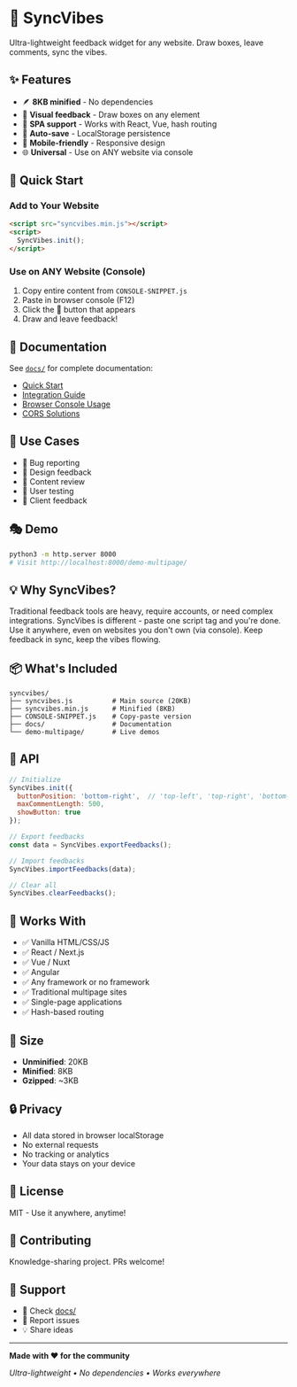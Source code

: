 # 💬 SyncVibes

Ultra-lightweight feedback widget for any website. Draw boxes, leave comments, sync the vibes.

## ✨ Features

- 🪶 **8KB minified** - No dependencies
- 🎨 **Visual feedback** - Draw boxes on any element
- 🔄 **SPA support** - Works with React, Vue, hash routing
- 💾 **Auto-save** - LocalStorage persistence
- 📱 **Mobile-friendly** - Responsive design
- 🌐 **Universal** - Use on ANY website via console

## 🚀 Quick Start

### Add to Your Website

```html
<script src="syncvibes.min.js"></script>
<script>
  SyncVibes.init();
</script>
```

### Use on ANY Website (Console)

1. Copy entire content from `CONSOLE-SNIPPET.js`
2. Paste in browser console (F12)
3. Click the 💬 button that appears
4. Draw and leave feedback!

## 📖 Documentation

See [`docs/`](docs/) for complete documentation:
- [Quick Start](docs/QUICKSTART.md)
- [Integration Guide](docs/INTEGRATION.md)
- [Browser Console Usage](docs/BROWSER-SNIPPET.md)
- [CORS Solutions](docs/CORS-FIX.md)

## 🎯 Use Cases

- 🐛 Bug reporting
- 🎨 Design feedback
- 📝 Content review
- 🧪 User testing
- 💬 Client feedback

## 🎭 Demo

```bash
python3 -m http.server 8000
# Visit http://localhost:8000/demo-multipage/
```

## 💡 Why SyncVibes?

Traditional feedback tools are heavy, require accounts, or need complex integrations. SyncVibes is different - paste one script tag and you're done. Use it anywhere, even on websites you don't own (via console). Keep feedback in sync, keep the vibes flowing.

## 📦 What's Included

```
syncvibes/
├── syncvibes.js          # Main source (20KB)
├── syncvibes.min.js      # Minified (8KB)
├── CONSOLE-SNIPPET.js    # Copy-paste version
├── docs/                 # Documentation
└── demo-multipage/       # Live demos
```

## 🔧 API

```javascript
// Initialize
SyncVibes.init({
  buttonPosition: 'bottom-right',  // 'top-left', 'top-right', 'bottom-left'
  maxCommentLength: 500,
  showButton: true
});

// Export feedbacks
const data = SyncVibes.exportFeedbacks();

// Import feedbacks
SyncVibes.importFeedbacks(data);

// Clear all
SyncVibes.clearFeedbacks();
```

## 🌟 Works With

- ✅ Vanilla HTML/CSS/JS
- ✅ React / Next.js
- ✅ Vue / Nuxt
- ✅ Angular
- ✅ Any framework or no framework
- ✅ Traditional multipage sites
- ✅ Single-page applications
- ✅ Hash-based routing

## 📏 Size

- **Unminified**: 20KB
- **Minified**: 8KB
- **Gzipped**: ~3KB

## 🔒 Privacy

- All data stored in browser localStorage
- No external requests
- No tracking or analytics
- Your data stays on your device

## 📄 License

MIT - Use it anywhere, anytime!

## 🤝 Contributing

Knowledge-sharing project. PRs welcome!

## 💬 Support

- 📖 Check [docs/](docs/)
- 🐛 Report issues
- 💡 Share ideas

---

**Made with ❤️ for the community**

*Ultra-lightweight • No dependencies • Works everywhere*
